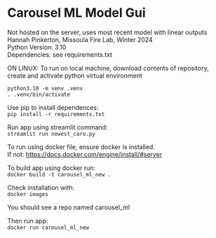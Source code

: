 # Carousel ML Model Gui  
Not hosted on the server, uses most recent model with linear outputs  
Hannah Pinkerton, Missoula Fire Lab, Winter 2024  
Python Version: 3.10  
Dependencies: see requirements.txt  

ON LINUX:
To run on local machine, download contents of repository, create and activate python virtual environment  

`python3.10 -m venv .venv`  
`. .venv/bin/activate`

Use pip to install dependences:  
`pip install -r requirements.txt`  

Run app using streamlit command:  
`streamlit run newest_caro.py`  

To run using docker file, ensure docker is installed.  
If not: https://docs.docker.com/engine/install/#server  

To build app using docker run:  
`docker build -t carousel_ml_new .`

Check installation with:  
`docker images`  

You should see a repo named carousel_ml  

Then run app:  
`docker run carousel_ml_new`
